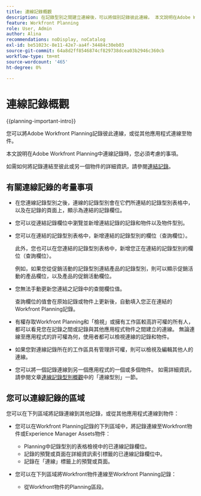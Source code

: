 ```yaml
---
title: 連線記錄概觀
description: 在記錄型別之間建立連線後，可以將個別記錄彼此連線。 本文說明在Adobe Workfront Planning中連線記錄時，您必須考慮的事項。
feature: Workfront Planning
role: User, Admin
author: Alina
recommendations: noDisplay, noCatalog
exl-id: be51023c-8e11-42e7-aa4f-34484c30eb03
source-git-commit: 64a8d2ff8546874cf829738dcea03b2946c360cb
workflow-type: tm+mt
source-wordcount: '465'
ht-degree: 0%

---
```


# 連線記錄概觀

{{planning-important-intro}}

您可以將Adobe Workfront Planning記錄彼此連線，或從其他應用程式連線至物件。

本文說明在Adobe Workfront Planning中連線記錄時，您必須考慮的事項。

如需如何將記錄連結至彼此或另一個物件的詳細資訊，請參閱[連結記錄](/help/quicksilver/planning/records/connect-records.md)。


## 有關連線記錄的考量事項

* 在您連線記錄型別之後，連線的記錄型別會在它們所連結的記錄型別表格中，以及在記錄的頁面上，顯示為連結的記錄欄位。
* 您可以從連結記錄欄位中瀏覽並新增連結記錄的記錄和物件以及物件型別。
* 您可以在連結的記錄型別表格中，新增連結的記錄型別的欄位（查詢欄位）。

  此外，您也可以在您連結的記錄型別表格中，新增您正在連結的記錄型別的欄位（查詢欄位）。

  例如，如果您從促銷活動的記錄型別連結產品的記錄型別，則可以顯示促銷活動的產品欄位，以及產品的促銷活動欄位。
* 您無法手動更新您連結之記錄中的查閱欄位值。

  查詢欄位的值會在原始記錄或物件上更新後，自動填入您正在連結的Workfront Planning記錄。

* 有權存取Workfront Planning和「檢視」或擁有工作區較高許可權的所有人，都可以看見您在記錄之間或記錄與其他應用程式物件之間建立的連線。 無論連線至應用程式的許可權為何，使用者都可以檢視連線的記錄和物件。
* 如果您對連線記錄所在的工作區具有管理許可權，則可以檢視及編輯其他人的連線。
* 您可以將一個記錄連線到另一個應用程式的一個或多個物件。 如需詳細資訊，請參閱文章[連線記錄型別概觀](/help/quicksilver/planning/architecture/connect-record-types-overview.md)中的「連線型別」一節。

## 您可以連線記錄的區域

您可以在下列區域將記錄連線到其他記錄，或從其他應用程式連線到物件：

* 您可以在Workfront Planning記錄的下列區域中，將記錄連線至Workfront物件或Experience Manager Assets物件：

   * Planning中記錄型別的表格檢視中的已連線記錄欄位。
   * 記錄的預覽或頁面在詳細資訊索引標籤的已連線記錄欄位中。
   * 記錄在「連線」標籤上的預覽或頁面。

* 您可以在下列區域將Workfront物件連線至Workfront Planning記錄：

   * 從Workfront物件的Planning區段。
